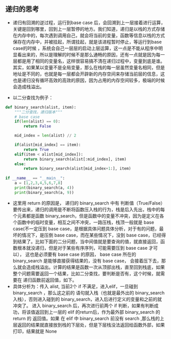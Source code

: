 ## 递归的思考

- 递归有回溯的逆过程，运行到base case 后，会回溯到上一层接着进行运算，关键是回到哪里，回到上一层暂停的地方。我们知道，递归是以栈的方式存储在内存中的，每次遇到调用自己，就会将当前的变量，函数等信息以栈的方式保存在内存中，并被挂起，所谓挂起，就是该进程暂时停止，等运行到base case的时候 ，系统会自己一层层的启动上层运算，这一点是不能从程序中明显看出来的，所以是理解的时候不是那么通畅的原因，还有一点就是因为每一层都是用了相同的变量名，这样很容易搞不清在递归过程中，变量到底是谁。其实，如果某以变量不是全局变量，那么在栈的每一层虽然变量名相同，但是地址是不同的，也就是每一层都会开辟新的内存空间来存储当前层的信息，这也是递归没有循环高效的高效的原因，因为占用的内存空间较多，极端的时候会造成栈溢出。

- 以二分查找为例子：
```python 
def binary_search(alist, item):
    """二分查找，递归版本"""
    # base case
    if(len(alist) == 0):
        return False

    mid_index = len(alist) // 2

    if(alist[mid_index] == item):
        return True
    elif(item < alist[mid_index]):
        return binary_search(alist[:mid_index], item)
    else:
        return binary_search(alist[mid_index+1:], item)
    
if __name__ == "__main__":
    a = [1,2,3,4,5,6,7,8]
    print(binary_search(a, 4))
    print(binary_search(a, 9))
```
- 这里用 return 的原因是， 递归的 binary_search 中有 判断值（True/False）要传出来，递归的调用是不断将函数压入栈的行为，栈是后入先出，栈中的每个元素都是函数 binary_search，但是函数中的变量不冲突，因为是定义在各个函数中的临时变量，相互之间不冲突，一路压栈，栈顶一般就是 base case(不一定压到 base case，是根据具体问题具体分析，对于有的问题，最坏的情况下，是压倒 base case，而在某些情况下，没到 base case，已经得到结果了。比如下面的二分问题，当中间值就是要查询的值，就直接返回，函数根本就没递归，但是对于某些有序序列，可能需要压到 base case 才可以）， 这也是必须要有 base case 的原因， base case 所在的 binary_search 是能够直接获得结果的，没有 base case， 会接着压下去，那么就会造成栈溢出。计算的结果是函数一次从顶部出栈，直至回到栈底，如果 整个问题需要返回一个结果，比如二分查找，要判断是否有，这个时候，就需要在 递归函数前返回值，如下。 
 - 具体分析为：传入 alist, 当前2个 if 不满足，进入elif，一旦碰到 binary_search ，那么这之前的 语句就入栈（也就是最外出的 binary_search 入栈），否则进入碰到的 binary_search，进入后进行定义的变量和之前的就冲突了。  进入 binary_search 后，再次进行前两个 if 判断，如果有判断成功，将该值返回到上一层的 elif 的return后，作为最外部 binary_search 的 return 的 返回值。如果 在 elif 中 binary_search 前没有 search ,那么栈的上层返回的结果就直接放到栈的下层处，但是下层栈没法返回给函数外部，如果打印，结果就是 None
